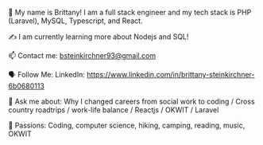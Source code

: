 🤝 My name is Brittany! I am a full stack engineer and my tech stack is PHP (Laravel), MySQL, Typescript, and React. 

✍️ I am currently learning more about Nodejs and SQL!

📫 Contact me: bsteinkirchner93@gmail.com

🗣 Follow Me: LinkedIn: https://www.linkedin.com/in/brittany-steinkirchner-6b0680113

💬 Ask me about: Why I changed careers from social work to coding / Cross country roadtrips / work-life balance / Reactjs / OKWIT / Laravel

💓 Passions: Coding, computer science, hiking, camping, reading, music, OKWIT
